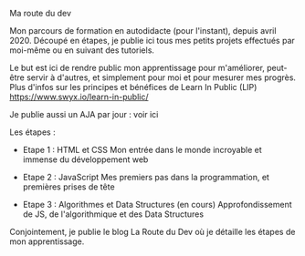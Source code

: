 Ma route du dev 

Mon parcours de formation en autodidacte (pour l'instant), depuis avril 2020.
Découpé en étapes, je publie ici tous mes petits projets effectués par moi-même ou en suivant des tutoriels. 

Le but est ici de rendre public mon apprentissage pour m'améliorer, peut-être servir à d'autres, et simplement pour moi et pour mesurer mes progrès.
Plus d'infos sur les principes et bénéfices de Learn In Public (LIP) 
https://www.swyx.io/learn-in-public/

Je publie aussi un AJA par jour :
voir ici

Les étapes : 
- Etape 1 : HTML et CSS
Mon entrée dans le monde incroyable et immense du développement web

- Etape 2 : JavaScript 
Mes premiers pas dans la programmation, et premières prises de tête

- Etape 3 : Algorithmes et Data Structures (en cours)
Approfondissement de JS, de l'algorithmique et des Data Structures

Conjointement, je publie le blog La Route du Dev où je détaille les étapes de mon apprentissage.




